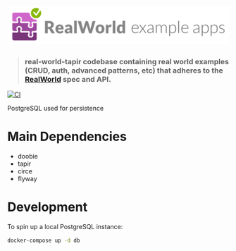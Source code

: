 
# ![RealWorld Example App](logo.png)

> ### real-world-tapir codebase containing real world examples (CRUD, auth, advanced patterns, etc) that adheres to the [RealWorld](https://github.com/gothinkster/realworld) spec and API.

[![CI](https://github.com/note/real-world-tapir/actions/workflows/ci.yml/badge.svg)](https://github.com/note/real-world-tapir/actions)

PostgreSQL used for persistence

# Main Dependencies

- doobie
- tapir
- circe
- flyway

# Development

To spin up a local PostgreSQL instance:

```bash
docker-compose up -d db
```
